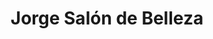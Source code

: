 ---
title: "Jorge Salón de Belleza"
url: /puerto-esperanza/jorge-salon-de-belleza/
shop: peluquería
---